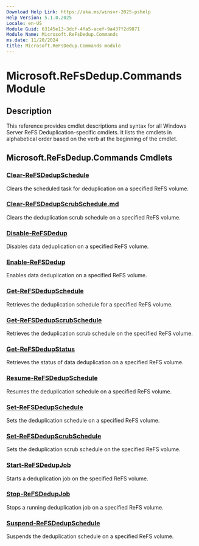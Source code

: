 ```yaml
---
Download Help Link: https://aka.ms/winsvr-2025-pshelp
Help Version: 5.1.0.2025
Locale: en-US
Module Guid: 63145e13-3dcf-4fa5-acef-9a437f2d9871
Module Name: Microsoft.ReFsDedup.Commands
ms.date: 11/20/2024
title: Microsoft.ReFsDedup.Commands module
---
```


# Microsoft.ReFsDedup.Commands Module

## Description

This reference provides cmdlet descriptions and syntax for all Windows Server ReFS
Deduplication-specific cmdlets. It lists the cmdlets in alphabetical order based on the verb at the
beginning of the cmdlet.

## Microsoft.ReFsDedup.Commands Cmdlets

### [Clear-ReFSDedupSchedule](Clear-ReFSDedupSchedule.md)

Clears the scheduled task for deduplication on a specified ReFS volume.

### [Clear-ReFSDedupScrubSchedule.md](Clear-ReFSDedupScrubSchedule.md)

Clears the deduplication scrub schedule on a specified ReFS volume.

### [Disable-ReFSDedup](Disable-ReFSDedup.md)

Disables data deduplication on a specified ReFS volume.

### [Enable-ReFSDedup](Enable-ReFSDedup.md)

Enables data deduplication on a specified ReFS volume.

### [Get-ReFSDedupSchedule](Get-ReFSDedupSchedule.md)

Retrieves the deduplication schedule for a specified ReFS volume.

### [Get-ReFSDedupScrubSchedule](Get-ReFSDedupScrubSchedule.md)

Retrieves the deduplication scrub schedule on the specified ReFS volume.

### [Get-ReFSDedupStatus](Get-ReFSDedupStatus.md)

Retrieves the status of data deduplication on a specified ReFS volume.

### [Resume-ReFSDedupSchedule](Resume-ReFSDedupSchedule.md)

Resumes the deduplication schedule on a specified ReFS volume.

### [Set-ReFSDedupSchedule](Set-ReFSDedupSchedule.md)

Sets the deduplication schedule on a specified ReFS volume.

### [Set-ReFSDedupScrubSchedule](Set-ReFSDedupScrubSchedule.md)

Sets the deduplication scrub schedule on the specified ReFS volume.

### [Start-ReFSDedupJob](Start-ReFSDedupJob.md)

Starts a deduplication job on the specified ReFS volume.

### [Stop-ReFSDedupJob](Stop-ReFSDedupJob.md)

Stops a running deduplication job on a specified ReFS volume.

### [Suspend-ReFSDedupSchedule](Suspend-ReFSDedupSchedule.md)

Suspends the deduplication schedule on a specified ReFS volume.
